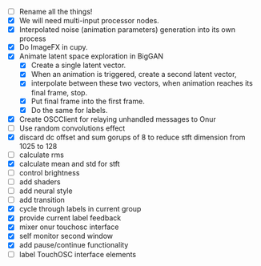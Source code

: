 - [ ] Rename all the things!
- [x] We will need multi-input processor nodes.
- [x] Interpolated noise (animation parameters) generation into its own process
- [x] Do ImageFX in cupy.
- [x] Animate latent space exploration in BigGAN
  - [x] Create a single latent vector.
  - [x] When an animation is triggered, create a second latent vector,
  - [x] interpolate between these two vectors, when animation reaches its final frame, stop.
  - [x] Put final frame into the first frame.
  - [x] Do the same for labels.
- [x] Create OSCClient for relaying unhandled messages to Onur
- [ ] Use random convolutions effect
- [x] discard dc offset and sum gorups of 8 to reduce stft dimension from 1025 to 128
- [ ] calculate rms
- [x] calculate mean and std for stft
- [ ] control brightness
- [ ] add shaders
- [ ] add neural style
- [ ] add transition
- [x] cycle through labels in current group
- [x] provide current label feedback
- [x] mixer onur touchosc interface
- [x] self monitor second window
- [x] add pause/continue functionality
- [ ] label TouchOSC interface elements
